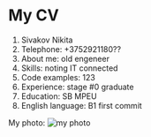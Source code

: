 # My CV
1. Sivakov Nikita
2. Telephone: +3752921180??
3. About me: old engeneer
4. Skills: noting IT connected
5. Code examples: 123
6. Experience: stage #0 graduate
7. Education: SB MPEU
8. English language: B1
first commit


My photo: ![my photo](https://img51994.domkino.tv/img/2017-07-03/fmt_114_324_2.png)